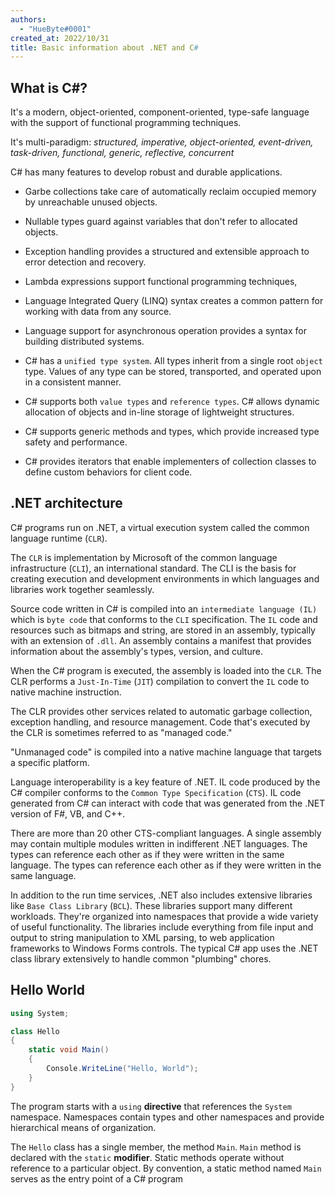 ```yaml
---
authors:
  - "HueByte#0001"
created_at: 2022/10/31
title: Basic information about .NET and C#
---
```


## What is C#? 
It's a modern, object-oriented, component-oriented, type-safe language with the support of functional programming techniques.

It's multi-paradigm: *structured, imperative, object-oriented, event-driven, task-driven, functional, generic, reflective, concurrent*

C# has many features to develop robust and durable applications.

- Garbe collections take care of automatically reclaim occupied memory by unreachable unused objects. 

- Nullable types guard against variables that don't refer to allocated objects.

- Exception handling provides a structured and extensible approach to error detection and recovery.

- Lambda expressions support functional programming techniques,

- Language Integrated Query (LINQ) syntax creates a common pattern for working with data from any source.

- Language support for asynchronous operation provides a syntax for building distributed systems.

- C# has a `unified type system`. All types inherit from a single root `object` type. Values of any type can be stored, transported, and operated upon in a consistent manner.

- C# supports both `value types` and `reference types`. C# allows dynamic allocation of objects and in-line storage of lightweight structures. 

- C# supports generic methods and types, which provide increased type safety and performance.

- C# provides iterators that enable implementers of collection classes to define custom behaviors for client code. 

## .NET architecture
C# programs run on .NET, a virtual execution system called the common language runtime (`CLR`).

 The `CLR` is implementation by Microsoft of the common language infrastructure (`CLI`), an international standard. The CLI is the basis for creating execution and development environments in which languages and libraries work together seamlessly.

Source code written in C# is compiled into an `intermediate language (IL)` which is `byte code` that conforms to the `CLI` specification.
The `IL` code and resources such as bitmaps and string, are stored in an assembly, typically with an extension of `.dll`. An assembly contains a manifest that provides information about the assembly's types, version, and culture.

When the C# program is executed, the assembly is loaded into the `CLR`. The CLR performs a `Just-In-Time` (`JIT`) compilation to convert the `IL` code to native machine instruction. 

The CLR provides other services related to automatic garbage collection, exception handling, and resource management. Code that's executed by the CLR is sometimes referred to as "managed code." 

"Unmanaged code" is compiled into a native machine language that targets a specific platform.

Language interoperability is a key feature of .NET. IL code produced by the C# compiler conforms to the `Common Type Specification` (`CTS`). IL code generated from C# can interact with code that was generated from the .NET version of F#, VB, and C++.

There are more than 20 other CTS-compliant languages. A single assembly may contain multiple modules written in indifferent .NET languages. The types can reference each other as if they were written in the same language. 
The types can reference each other as if they were written in the same language.

In addition to the run time services, .NET also includes extensive libraries like `Base Class Library` (`BCL`). These libraries support many different workloads. They're organized into namespaces that provide a wide variety of useful functionality. The libraries include everything from file input and output to string manipulation to XML parsing, to web application frameworks to Windows Forms controls. The typical C# app uses the .NET class library extensively to handle common "plumbing" chores. 

## Hello World
```cs
using System;

class Hello
{
    static void Main()
    {
        Console.WriteLine("Hello, World");
    }
}
```

The program starts with a `using` **directive** that references the `System` namespace. Namespaces contain types and other namespaces and provide hierarchical means of organization.

The `Hello` class has a single member, the method `Main`. `Main` method is declared with the `static` **modifier**. Static methods operate without reference to a particular object. By convention, a static method named `Main` serves as the entry point of a C# program





